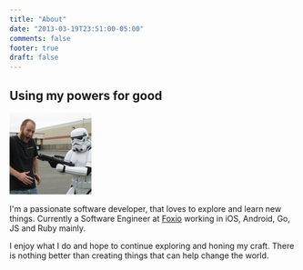 ```yaml
---
title: "About"
date: "2013-03-19T23:51:00-05:00"
comments: false
footer: true
draft: false
---
```

Using my powers for good
-------------
![Joe being attacked by a storm trooper](/images/profile_pic_144.png)

I'm a passionate software developer, that loves to explore and learn new things. Currently a Software Engineer at [Foxio](http://fox.io) working in iOS, Android, Go, JS and Ruby mainly.

I enjoy what I do and hope to continue exploring and honing my craft. There is nothing better than creating things that can help change the world.
